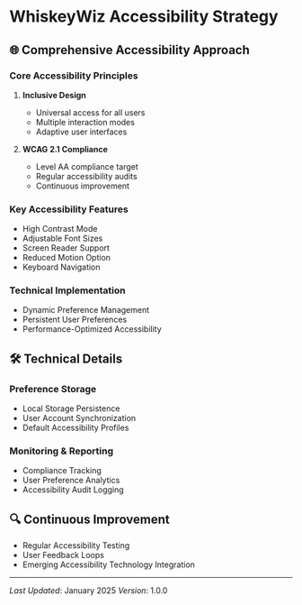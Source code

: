 # WhiskeyWiz Accessibility Strategy

## 🌐 Comprehensive Accessibility Approach

### Core Accessibility Principles
1. **Inclusive Design**
   - Universal access for all users
   - Multiple interaction modes
   - Adaptive user interfaces

2. **WCAG 2.1 Compliance**
   - Level AA compliance target
   - Regular accessibility audits
   - Continuous improvement

### Key Accessibility Features
- High Contrast Mode
- Adjustable Font Sizes
- Screen Reader Support
- Reduced Motion Option
- Keyboard Navigation

### Technical Implementation
- Dynamic Preference Management
- Persistent User Preferences
- Performance-Optimized Accessibility

## 🛠 Technical Details

### Preference Storage
- Local Storage Persistence
- User Account Synchronization
- Default Accessibility Profiles

### Monitoring & Reporting
- Compliance Tracking
- User Preference Analytics
- Accessibility Audit Logging

## 🔍 Continuous Improvement
- Regular Accessibility Testing
- User Feedback Loops
- Emerging Accessibility Technology Integration

---
*Last Updated*: January 2025
*Version*: 1.0.0